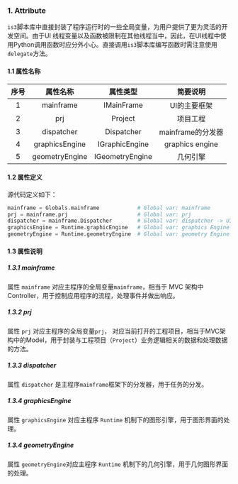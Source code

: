 ### 1. Attribute

`is3`脚本库中直接封装了程序运行时的一些全局变量，为用户提供了更为灵活的开发空间。由于UI 线程变量以及函数被限制在其他线程当中，因此，在UI线程中使用Python调用函数时应分外小心。直接调用`is3`脚本库编写函数时需注意使用`delegate`方法。

#### 1.1 属性名称

| 序号 |    属性名称    |    属性类型     |     简要说明      |
| :--: | :------------: | :-------------: | :---------------: |
|  1   |   mainframe    |   IMainFrame    |   UI的主要框架    |
|  2   |      prj       |     Project     |     项目工程      |
|  3   |   dispatcher   |   Dispatcher    | mainframe的分发器 |
|  4   | graphicsEngine | IGraphicEngine  |  graphics engine  |
|  5   | geometryEngine | IGeometryEngine |     几何引擎      |

#### 1.2 属性定义

源代码定义如下：

```python
mainframe = Globals.mainframe            # Global var: mainframe
prj = mainframe.prj                      # Global var: prj
dispatcher = mainframe.Dispatcher        # Global var: dispatcher -> UI thread manager
graphicsEngine = Runtime.graphicEngine   # Global var: graphics Engine
geometryEngine = Runtime.geometryEngine  # Global var: geometry Engine
```

#### 1.3 属性说明

##### 1.3.1 mainframe

属性 `mainframe` 对应主程序的全局变量`mainframe`，相当于 MVC 架构中Controller，用于控制应用程序的流程，处理事件并做出响应。

##### 1.3.2 prj

属性 `prj` 对应主程序的全局变量`prj`， 对应当前打开的工程项目，相当于MVC架构中的Model，用于封装与工程项目（`Project`）业务逻辑相关的数据和处理数据的方法。

##### 1.3.3 dispatcher

属性 `dispatcher`  是主程序`mainframe`框架下的分发器，用于任务的分发。

##### 1.3.4 graphicsEngine

属性 `graphicsEngine` 对应主程序 `Runtime` 机制下的图形引擎，用于图形界面的处理。

##### 1.3.4 geometryEngine

属性 `geometryEngine`对应主程序 `Runtime` 机制下的几何引擎，用于几何图形界面的处理。

